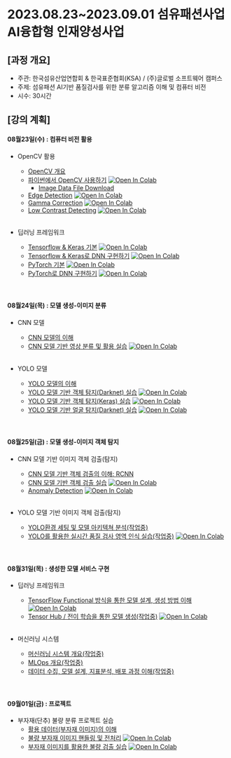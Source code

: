# 2023.08.23\~2023.09.01 섬유패션사업 AI융합형 인재양성사업

## \[과정 개요]

* 주관: 한국섬유산업연합회 & 한국표준협회(KSA) / (주)글로벌 소프트웨어 캠퍼스
* 주제: 섬유패션 AI기반 품질검사를 위한 분류 알고리즘 이해 및 컴퓨터 비전
* 시수: 30시간

## \[강의 계획]

#### 08월23일(수) : 컴퓨터 비전 활용

* OpenCV 활용
  * [OpenCV 개요](../LectureFiles/pdf/CV01_OpenCV개요.pdf)
  * [파이썬에서 OpenCV 사용하기](../LectureFiles/src/CV001_OpenCV_Basic.ipynb) [![Open In Colab](https://colab.research.google.com/assets/colab-badge.svg)](https://colab.research.google.com/github/aidalabs/Lectures/blob/main/LectureFiles/src/CV001_OpenCV_Basic.ipynb)
    * [Image Data File Download](../LectureFiles/dataset/OpenCV_Resources.zip)
  * [Edge Detection](../LectureFiles/src/CV002_Edge_Detection.ipynb) [![Open In Colab](https://colab.research.google.com/assets/colab-badge.svg)](https://colab.research.google.com/github/aidalabs/Lectures/blob/main/LectureFiles/src/CV002_Edge_Detection.ipynb)
  * [Gamma Correction](../LectureFiles/src/CV003_Gamma_Correction.ipynb) [![Open In Colab](https://colab.research.google.com/assets/colab-badge.svg)](https://colab.research.google.com/github/aidalabs/Lectures/blob/main/LectureFiles/src/CV003_Gamma_Correction.ipynb)
  * [Low Contrast Detecting](../LectureFiles/src/CV004_Low_Contrast_Detecting.ipynb) [![Open In Colab](https://colab.research.google.com/assets/colab-badge.svg)](https://colab.research.google.com/github/aidalabs/Lectures/blob/main/LectureFiles/src/CV004_Low_Contrast_Detecting.ipynb)
  <br/>
* 딥러닝 프레임워크
  * [Tensorflow & Keras 기본](../LectureFiles/src/DL001_Tensorflow.ipynb) [![Open In Colab](https://colab.research.google.com/assets/colab-badge.svg)](https://colab.research.google.com/github/aidalabs/Lectures/blob/main/LectureFiles/src/DL001_Tensorflow.ipynb)
  * [Tensorflow & Keras로 DNN 구현하기](../LectureFiles/src/DL002_Tensorflow_DNN.ipynb) [![Open In Colab](https://colab.research.google.com/assets/colab-badge.svg)](https://colab.research.google.com/github/aidalabs/Lectures/blob/main/LectureFiles/src/DL002_Tensorflow_DNN.ipynb)
  * [PyTorch 기본](../LectureFiles/src/DL003_PyTorch.ipynb) [![Open In Colab](https://colab.research.google.com/assets/colab-badge.svg)](https://colab.research.google.com/github/aidalabs/Lectures/blob/main/LectureFiles/src/DL003_PyTorch.ipynb)
  * [PyTorch로 DNN 구현하기](../LectureFiles/src/DL004_PyTorch_DNN.ipynb) [![Open In Colab](https://colab.research.google.com/assets/colab-badge.svg)](https://colab.research.google.com/github/aidalabs/Lectures/blob/main/LectureFiles/src/DL004_PyTorch_DNN.ipynb)

  <br/>
  <br/>
#### 08월24일(목) : 모델 생성-이미지 분류

* CNN 모델
  * [CNN 모델의 이해](../LectureFiles/pdf/DL02_CNN모델개요.pdf)
  * [CNN 모델 기반 영상 분류 및 활용 실습](../LectureFiles/src/DL005_CNN_ImageClassificaton.ipynb) [![Open In Colab](https://colab.research.google.com/assets/colab-badge.svg)](https://colab.research.google.com/github/aidalabs/Lectures/blob/main/LectureFiles/src/DL005_CNN_ImageClassificaton.ipynb)
  <br/>
* YOLO 모델
  * [YOLO 모델의 이해](../LectureFiles/pdf/DL08_YOLO모델개요.pdf)
  * [YOLO 모델 기반 객체 탐지(Darknet) 실습](../LectureFiles/src/DL008_YOLO_Darknet_ObjectDetection.ipynb) [![Open In Colab](https://colab.research.google.com/assets/colab-badge.svg)](https://colab.research.google.com/github/aidalabs/Lectures/blob/main/LectureFiles/src/DL008_YOLO_Darknet_ObjectDetection.ipynb)
  * [YOLO 모델 기반 객체 탐지(Keras) 실습](../LectureFiles/src/DL008_YOLO_Keras_ObjectDetection.ipynb) [![Open In Colab](https://colab.research.google.com/assets/colab-badge.svg)](https://colab.research.google.com/github/aidalabs/Lectures/blob/main/LectureFiles/src/DL008_YOLO_Keras_ObjectDetection.ipynb)
  * [YOLO 모델 기반 얼굴 탐지(Darknet) 실습](../LectureFiles/src/DL008_YOLO_Darknet_FaceDetection.ipynb) [![Open In Colab](https://colab.research.google.com/assets/colab-badge.svg)](https://colab.research.google.com/github/aidalabs/Lectures/blob/main/LectureFiles/src/DL008_YOLO_Darknet_FaceDetection.ipynb)

  <br/>
  <br/>
#### 08월25일(금) : 모델 생성-이미지 객체 탐지

* CNN 모델 기반 이미지 객체 검출(탐지)
  * [CNN 모델 기반 객체 검출의 이해: RCNN](../LectureFiles/pdf/DL07_RCNN모델개요.pdf)
  * [CNN 모델 기반 객체 검출 실습](../LectureFiles/src/DL006_Faster_RCNN_ObjectDetection.ipynb) [![Open In Colab](https://colab.research.google.com/assets/colab-badge.svg)](https://colab.research.google.com/github/aidalabs/Lectures/blob/main/LectureFiles/src/DL006_Faster_RCNN_ObjectDetection.ipynb)
  * [Anomaly Detection](../LectureFiles/pdf/DL23_Anomaly_Detection.ipynb) [![Open In Colab](https://colab.research.google.com/assets/colab-badge.svg)](https://colab.research.google.com/github/aidalabs/Lectures/blob/main/LectureFiles/src/DL23_Anomaly_Detection.ipynb)
  <br/>
* YOLO 모델 기반 이미지 객체 검출(탐지)
  * [YOLO환경 세팅 및 모델 아키텍쳐 분석(작업중)](../LectureFiles/pdf/DL07_YOLO모델개요.pdf)
  * [YOLO를 활용한 실시간 품질 검사 영역 인식 실습(작업중)](../LectureFiles/src/DL009_YOLO_ObjectDetection.ipynb) [![Open In Colab](https://colab.research.google.com/assets/colab-badge.svg)](https://colab.research.google.com/github/aidalabs/Lectures/blob/main/LectureFiles/src/DL009_YOLO_ObjectDetection.ipynb)

  <br/>
  <br/>
#### 08월31일(목) : 생성한 모델 서비스 구현

* 딥러닝 프레임워크
  * [TensorFlow Functional 방식을 통한 모델 설계, 생성 방법 이해](../LectureFiles/src/DL002_Tensorflow_DNN_FunctionalAPI.ipynb) [![Open In Colab](https://colab.research.google.com/assets/colab-badge.svg)](https://colab.research.google.com/github/aidalabs/Lectures/blob/main/LectureFiles/src/DL002_Tensorflow_DNN_FunctionalAPI.ipynb)
  * [Tensor Hub / 전이 학습을 통한 모델 생성(작업중)](../LectureFiles/src/DL009_YOLO_ObjectDetection.ipynb) [![Open In Colab](https://colab.research.google.com/assets/colab-badge.svg)](https://colab.research.google.com/github/aidalabs/Lectures/blob/main/LectureFiles/src/DL009_YOLO_ObjectDetection.ipynb)
  <br/>
* 머신러닝 시스템
  * [머신러닝 시스템 개요(작업중)](../LectureFiles/pdf/DL0.pdf)
  * [MLOps 개요(작업중)](../LectureFiles/pdf/DL0.pdf)
  * [데이터 수집, 모델 설계, 지표분석, 배포 과정 이해(작업중)](../LectureFiles/pdf/DL0.pdf)

  <br/>
  <br/>
#### 09월01일(금) : 프로젝트

* 부자재(단추) 불량 분류 프로젝트 실습
  * [활용 데이터(부자재 이미지)의 이해](../LectureFiles/pdf/DL0.pdf)
  * [불량 부자재 이미지 핸들링 및 전처리](../LectureFiles/src/DL005_CNN_ImageClassificaton.ipynb) [![Open In Colab](https://colab.research.google.com/assets/colab-badge.svg)](https://colab.research.google.com/github/aidalabs/Lectures/blob/main/LectureFiles/src/DL005_CNN_ImageClassificaton.ipynb)
  * [부자재 이미지를 활용한 불량 검출 실습](../LectureFiles/src/DL005_CNN_ImageClassificaton.ipynb) [![Open In Colab](https://colab.research.google.com/assets/colab-badge.svg)](https://colab.research.google.com/github/aidalabs/Lectures/blob/main/LectureFiles/src/DL005_CNN_ImageClassificaton.ipynb)